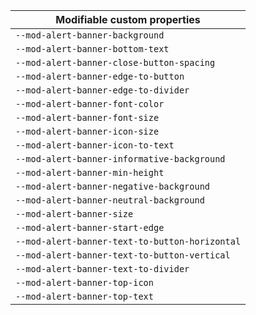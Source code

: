 | Modifiable custom properties                   |
| ---------------------------------------------- |
| `--mod-alert-banner-background`                |
| `--mod-alert-banner-bottom-text`               |
| `--mod-alert-banner-close-button-spacing`      |
| `--mod-alert-banner-edge-to-button`            |
| `--mod-alert-banner-edge-to-divider`           |
| `--mod-alert-banner-font-color`                |
| `--mod-alert-banner-font-size`                 |
| `--mod-alert-banner-icon-size`                 |
| `--mod-alert-banner-icon-to-text`              |
| `--mod-alert-banner-informative-background`    |
| `--mod-alert-banner-min-height`                |
| `--mod-alert-banner-negative-background`       |
| `--mod-alert-banner-neutral-background`        |
| `--mod-alert-banner-size`                      |
| `--mod-alert-banner-start-edge`                |
| `--mod-alert-banner-text-to-button-horizontal` |
| `--mod-alert-banner-text-to-button-vertical`   |
| `--mod-alert-banner-text-to-divider`           |
| `--mod-alert-banner-top-icon`                  |
| `--mod-alert-banner-top-text`                  |
